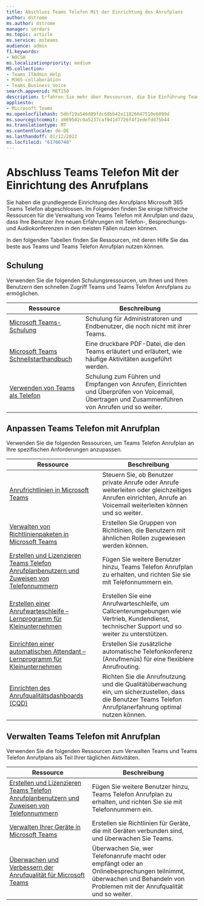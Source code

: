 ```yaml
---
title: Abschluss Teams Telefon Mit der Einrichtung des Anrufplans
author: dstrome
ms.author: dstrome
manager: serdars
ms.topic: article
ms.service: msteams
audience: admin
f1.keywords:
- NOCSH
ms.localizationpriority: medium
MS.collection:
- Teams_ITAdmin_Help
- M365-collaboration
- Teams_Business_Voice
search.appverid: MET150
description: Erfahren Sie mehr über Ressourcen, die Die Einführung Teams Telefon Anrufplans nach Abschluss des Setups unterstützen.
appliesto:
- Microsoft Teams
ms.openlocfilehash: 5dbf19a546d89fdc68bb42e11826647510e6899d
ms.sourcegitcommit: a969502c0a5237caf041d7726f4f1edefdd75b44
ms.translationtype: MT
ms.contentlocale: de-DE
ms.lasthandoff: 01/12/2022
ms.locfileid: "61766748"
---
```

# <a name="finished-teams-phone-with-calling-plan-setup"></a>Abschluss Teams Telefon Mit der Einrichtung des Anrufplans

Sie haben die grundlegende Einrichtung des Anrufplans Microsoft 365 Teams Telefon abgeschlossen. Im Folgenden finden Sie einige hilfreiche Ressourcen für die Verwaltung von Teams Telefon mit Anrufplan und dazu, dass Ihre Benutzer ihre neuen Erfahrungen mit Telefon-, Besprechungs- und Audiokonferenzen in den meisten Fällen nutzen können.

In den folgenden Tabellen finden Sie Ressourcen, mit deren Hilfe Sie das beste aus Teams und Teams Telefon Anrufplan nutzen können.

## <a name="training"></a>Schulung

Verwenden Sie die folgenden Schulungsressourcen, um Ihnen und Ihren Benutzern den schnellen Zugriff Teams und Teams Telefon Anrufplans zu ermöglichen.

|Ressource  |Beschreibung  |
|---------|---------|
| [Microsoft Teams-Schulung](../training-microsoft-teams-landing-page.md)    | Schulung für Administratoren und Endbenutzer, die noch nicht mit ihrer Teams.        |
| [Microsoft Teams Schnellstarthandbuch](https://download.microsoft.com/download/D/9/F/D9FE8B9E-22F5-47BF-A1AB-09539C41FCD0/Teams%20QS.pdf)    | Eine druckbare PDF-Datei, die den Teams erläutert und erläutert, wie häufige Aktivitäten ausgeführt werden.        |
| [Verwenden von Teams als Telefon](https://support.microsoft.com/office/meetings-and-calls-d92432d5-dd0f-4d17-8f69-06096b6b48a8?ad=US#ID0EAABAAA=Calls)    | Schulung zum Führen und Empfangen von Anrufen, Einrichten und Überprüfen von Voicemail, Übertragen und Zusammenführen von Anrufen und so weiter.        |

## <a name="customize-teams-phone-with-calling-plan"></a>Anpassen Teams Telefon mit Anrufplan

Verwenden Sie die folgenden Ressourcen, um Teams Telefon Anrufplan an Ihre spezifischen Anforderungen anzupassen.

| Ressource | Beschreibung  |
|---------|---------|
| [Anrufrichtlinien in Microsoft Teams](set-up-policies.md)    | Steuern Sie, ob Benutzer private Anrufe oder Anrufe weiterleiten oder gleichzeitiges Anrufen einrichten, Anrufe an Voicemail weiterleiten können und so weiter.        |
| [Verwalten von Richtlinienpaketen in Microsoft Teams](policy-packages.md)    | Erstellen Sie Gruppen von Richtlinien, die Benutzern mit ähnlichen Rollen zugewiesen werden können.        |
| [Erstellen und Lizenzieren Teams Telefon Anrufplanbenutzern und Zuweisen von Telefonnummern](create-users.md)    | Fügen Sie weitere Benutzer hinzu, Teams Telefon Anrufplan zu erhalten, und richten Sie sie mit Telefonnummern ein.        |
| [Erstellen einer Anrufwarteschleife – Lernprogramm für Kleinunternehmen](create-a-phone-system-call-queue-smb.md)    | Erstellen Sie eine Anrufwarteschleife, um Callcenterumgebungen wie Vertrieb, Kundendienst, technischer Support und so weiter zu unterstützen.        |
| [Einrichten einer automatischen Attendant – Lernprogramm für Kleinunternehmen](create-a-phone-system-auto-attendant-smb.md)   | Erstellen Sie zusätzliche automatische Telefonkonferenz (Anrufmenüs) für eine flexiblere Anrufrouting.        |
| [Einrichten des Anrufqualitätsdashboards (CQD)](analytics-dashboard.md)| Richten Sie die Anrufnutzung und die Qualitätüberwachung ein, um sicherzustellen, dass die Benutzer Teams Telefon Anrufplanerfahrung optimal nutzen können.|

## <a name="manage-teams-phone-with-calling-plan"></a>Verwalten Teams Telefon mit Anrufplan

Verwenden Sie die folgenden Ressourcen zum Verwalten Teams und Teams Telefon Anrufplans als Teil Ihrer täglichen Aktivitäten.

|Ressource  |Beschreibung  |
|---------|---------|
| [Erstellen und Lizenzieren Teams Telefon Anrufplanbenutzern und Zuweisen von Telefonnummern](create-users.md)    | Fügen Sie weitere Benutzer hinzu, Teams Telefon Anrufplan zu erhalten, und richten Sie sie mit Telefonnummern ein.         |
| [Verwalten Ihrer Geräte in Microsoft Teams](manage-devices.md)    | Erstellen sie Richtlinien für Geräte, die mit Geräten verbunden sind, und überwachen Sie Teams.        |
| [Überwachen und Verbessern der Anrufqualität für Microsoft Teams](monitor-quality.md)    | Überwachen Sie, wer Telefonanrufe macht oder empfängt oder an Onlinebesprechungen teilnimmt, überwachen und Behandeln von Problemen mit der Anrufqualität und so weiter.        |
